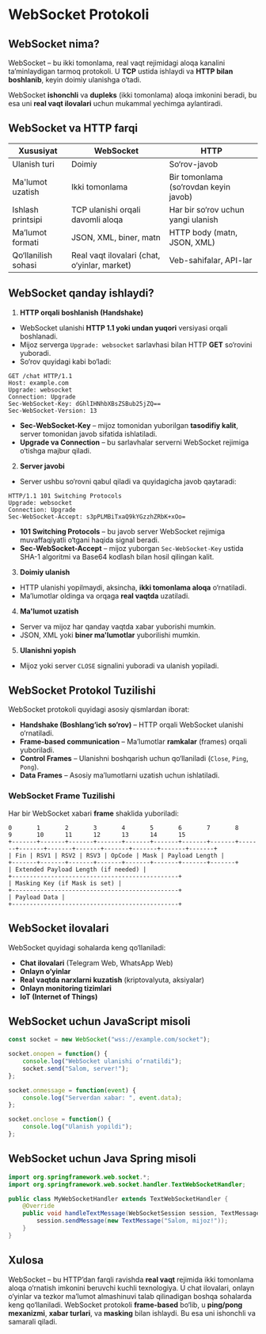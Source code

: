 # WebSocket Protokoli

## WebSocket nima?
WebSocket – bu ikki tomonlama, real vaqt rejimidagi aloqa kanalini ta’minlaydigan tarmoq protokoli. U **TCP** ustida ishlaydi va **HTTP bilan boshlanib**, keyin doimiy ulanishga o‘tadi.

WebSocket **ishonchli** va **dupleks** (ikki tomonlama) aloqa imkonini beradi, bu esa uni **real vaqt ilovalari** uchun mukammal yechimga aylantiradi.

## WebSocket va HTTP farqi
| Xususiyat | WebSocket | HTTP |
|-----------|----------|------|
| Ulanish turi | Doimiy | So‘rov-javob |
| Ma'lumot uzatish | Ikki tomonlama | Bir tomonlama (so‘rovdan keyin javob) |
| Ishlash printsipi | TCP ulanishi orqali davomli aloqa | Har bir so‘rov uchun yangi ulanish |
| Ma’lumot formati | JSON, XML, biner, matn | HTTP body (matn, JSON, XML) |
| Qo‘llanilish sohasi | Real vaqt ilovalari (chat, o‘yinlar, market) | Veb-sahifalar, API-lar |

## WebSocket qanday ishlaydi?
1. **HTTP orqali boshlanish (Handshake)**
  - WebSocket ulanishi **HTTP 1.1 yoki undan yuqori** versiyasi orqali boshlanadi.
  - Mijoz serverga `Upgrade: websocket` sarlavhasi bilan HTTP **GET** so‘rovini yuboradi.
  - So‘rov quyidagi kabi bo‘ladi:

   ```http
   GET /chat HTTP/1.1
   Host: example.com
   Upgrade: websocket
   Connection: Upgrade
   Sec-WebSocket-Key: dGhlIHNhbXBsZSBub25jZQ==
   Sec-WebSocket-Version: 13
   ```

  - **Sec-WebSocket-Key** – mijoz tomonidan yuborilgan **tasodifiy kalit**, server tomonidan javob sifatida ishlatiladi.
  - **Upgrade va Connection** – bu sarlavhalar serverni WebSocket rejimiga o‘tishga majbur qiladi.

2. **Server javobi**
  - Server ushbu so‘rovni qabul qiladi va quyidagicha javob qaytaradi:

   ```http
   HTTP/1.1 101 Switching Protocols
   Upgrade: websocket
   Connection: Upgrade
   Sec-WebSocket-Accept: s3pPLMBiTxaQ9kYGzzhZRbK+xOo=
   ```

  - **101 Switching Protocols** – bu javob server WebSocket rejimiga muvaffaqiyatli o‘tgani haqida signal beradi.
  - **Sec-WebSocket-Accept** – mijoz yuborgan `Sec-WebSocket-Key` ustida SHA-1 algoritmi va Base64 kodlash bilan hosil qilingan kalit.

3. **Doimiy ulanish**
  - HTTP ulanishi yopilmaydi, aksincha, **ikki tomonlama aloqa** o‘rnatiladi.
  - Ma’lumotlar oldinga va orqaga **real vaqtda** uzatiladi.

4. **Ma'lumot uzatish**
  - Server va mijoz har qanday vaqtda xabar yuborishi mumkin.
  - JSON, XML yoki **biner ma'lumotlar** yuborilishi mumkin.

5. **Ulanishni yopish**
  - Mijoz yoki server `CLOSE` signalini yuboradi va ulanish yopiladi.

## WebSocket Protokol Tuzilishi
WebSocket protokoli quyidagi asosiy qismlardan iborat:
- **Handshake (Boshlang‘ich so‘rov)** – HTTP orqali WebSocket ulanishi o‘rnatiladi.
- **Frame-based communication** – Ma’lumotlar **ramkalar** (frames) orqali yuboriladi.
- **Control Frames** – Ulanishni boshqarish uchun qo‘llaniladi (`Close`, `Ping`, `Pong`).
- **Data Frames** – Asosiy ma’lumotlarni uzatish uchun ishlatiladi.

### WebSocket Frame Tuzilishi
Har bir WebSocket xabari **frame** shaklida yuboriladi:
```
0       1       2       3       4       5       6       7       8       9       10      11      12      13      14      15      
+-------+-------+-------+-------+-------+-------+-------+-------+-------+-------+-------+-------+-------+-------+-------+-------+
| Fin | RSV1 | RSV2 | RSV3 | OpCode | Mask | Payload Length |
+-------+-------+-------+-------+-------+-------+-------+-------+
| Extended Payload Length (if needed) |
+-----------------------------------------------+
| Masking Key (if Mask is set) |
+-----------------------------------------------+
| Payload Data |
+-----------------------------------------------+
```

## WebSocket ilovalari
WebSocket quyidagi sohalarda keng qo‘llaniladi:
- **Chat ilovalari** (Telegram Web, WhatsApp Web)
- **Onlayn o‘yinlar**
- **Real vaqtda narxlarni kuzatish** (kriptovalyuta, aksiyalar)
- **Onlayn monitoring tizimlari**
- **IoT (Internet of Things)**

## WebSocket uchun JavaScript misoli
```javascript
const socket = new WebSocket("wss://example.com/socket");

socket.onopen = function() {
    console.log("WebSocket ulanishi o‘rnatildi");
    socket.send("Salom, server!");
};

socket.onmessage = function(event) {
    console.log("Serverdan xabar: ", event.data);
};

socket.onclose = function() {
    console.log("Ulanish yopildi");
};
```

## WebSocket uchun Java Spring misoli
```java
import org.springframework.web.socket.*;
import org.springframework.web.socket.handler.TextWebSocketHandler;

public class MyWebSocketHandler extends TextWebSocketHandler {
    @Override
    public void handleTextMessage(WebSocketSession session, TextMessage message) throws Exception {
        session.sendMessage(new TextMessage("Salom, mijoz!"));
    }
}
```

## Xulosa
WebSocket – bu HTTP’dan farqli ravishda **real vaqt** rejimida ikki tomonlama aloqa o‘rnatish imkonini beruvchi kuchli texnologiya. U chat ilovalari, onlayn o‘yinlar va tezkor ma’lumot almashinuvi talab qilinadigan boshqa sohalarda keng qo‘llaniladi. WebSocket protokoli **frame-based** bo‘lib, u **ping/pong mexanizmi**, **xabar turlari**, va **masking** bilan ishlaydi. Bu esa uni ishonchli va samarali qiladi.